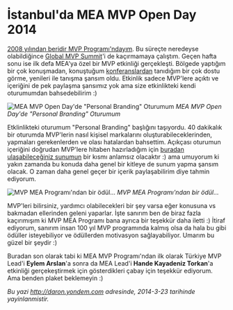 # İstanbul'da MEA MVP Open Day 2014
[2008 yılından beridir MVP
Programı'ndayım](http://daron.yondem.com/tr/post/2013_icin_de_RD__MVP_ve_NDC_unvanlarini_aldim).
Bu süreçte neredeyse olabildiğince [Global MVP
Summit](http://daron.yondem.com/tr/search/MVP%20Summit)'i de kaçırmamaya
çalıştım. Geçen hafta sonu ise ilk defa MEA'ya özel bir MVP etkinliği
gerçekleşti. Bölgede yaptığım bir çok konuşmadan, konuştuğum
[konferanslardan](http://daron.yondem.com/tr/search/TechEd) tanıdığım
bir çok dostu görme, yenileri ile tanışma şansım oldu. Etkinlik sadece
MVP'lere açıktı ve içeriğini de pek paylaşma şansımız yok ama size
etkinlikteki kendi oturumumdan bahsedebilirim :)

![MEA MVP Open Day'de "Personal Branding"
Oturumum](media/Istanbul_da_MEA_MVP_Open_Day_2014/mvpopenday_tr.jpg)
*MEA MVP Open Day'de "Personal Branding" Oturumum*

Etklinlikteki oturumum "Personal Branding" başlığını taşıyordu. 40
dakikalık bir oturumda MVP'lerin nasıl kişisel markalarını
oluşturabileceklerinden, yapmaları gerekenlerden ve olası hatalardan
bahsettim. Açıkçası oturumun içeriğini doğrudan MVP'lere hitaben
hazırladığım için [buradan ulaşabileceğiniz
sunumun](https://speakerdeck.com/daronyondem/personal-brending) bir
kısmı anlamsız olacaktır :) ama umuyorum ki yakın zamanda bu konuda daha
genel bir kitleye de sunum yapma şansım olacak. O zaman daha genel geçer
bir içerik paylaşabilirim diye tahmin ediyorum.

![MVP MEA Programı'ndan bir
ödül...](media/Istanbul_da_MEA_MVP_Open_Day_2014/mvpopenday_tr2.jpg)
*MVP MEA Programı'ndan bir ödül...*

MVP'leri bilirsiniz, yardımcı olabilecekleri bir şey varsa eğer konusuna
vs bakmadan ellerinden geleni yaparlar. İşte sanırım ben de biraz fazla
kaçırımışım ki MVP MEA Programı bana ayrıca bir teşekkür daha iletti :)
İtiraf ediyorum, sanırım insan 100 yıl MVP programında kalmış olsa da
hala bu gibi ödüller isteyebiliyor ve ödüllerden motivasyon
sağlayabiliyor. Umarım bu güzel bir şeydir :)

Buradan son olarak tabi ki MEA MVP Programı'ndan ilk olarak Türkiye MVP
Lead'i **Eylem Arslan**'a sonra da MEA Lead'i **Hande Kayadeniz
Torkan**'a etkinliği gerçekeştirmek için gösterdikleri çabay için
teşekkür ediyorum. Ama benden plaket beklemeyin :)



*Bu yazi http://daron.yondem.com adresinde, 2014-3-23 tarihinde yayinlanmistir.*
